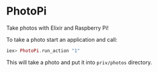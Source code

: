 # PhotoPi

Take photos with Elixir and Raspberry Pi!

To take a photo start an application and call:

```elixir
iex> PhotoPi.run_action "1"
```

This will take a photo and put it into `priv/photos` directory.
